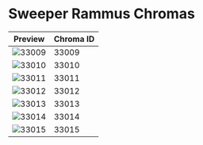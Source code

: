 # Sweeper Rammus Chromas

| Preview | Chroma ID |
|---------|-----------|
| ![33009](https://raw.communitydragon.org/latest/plugins/rcp-be-lol-game-data/global/default/v1/champion-chroma-images/33/33009.png) | 33009 |
| ![33010](https://raw.communitydragon.org/latest/plugins/rcp-be-lol-game-data/global/default/v1/champion-chroma-images/33/33010.png) | 33010 |
| ![33011](https://raw.communitydragon.org/latest/plugins/rcp-be-lol-game-data/global/default/v1/champion-chroma-images/33/33011.png) | 33011 |
| ![33012](https://raw.communitydragon.org/latest/plugins/rcp-be-lol-game-data/global/default/v1/champion-chroma-images/33/33012.png) | 33012 |
| ![33013](https://raw.communitydragon.org/latest/plugins/rcp-be-lol-game-data/global/default/v1/champion-chroma-images/33/33013.png) | 33013 |
| ![33014](https://raw.communitydragon.org/latest/plugins/rcp-be-lol-game-data/global/default/v1/champion-chroma-images/33/33014.png) | 33014 |
| ![33015](https://raw.communitydragon.org/latest/plugins/rcp-be-lol-game-data/global/default/v1/champion-chroma-images/33/33015.png) | 33015 |